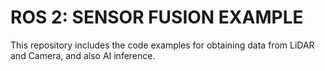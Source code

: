 # ROS 2: SENSOR FUSION EXAMPLE

This repository includes the code examples for obtaining data from LiDAR and Camera, and also AI inference.